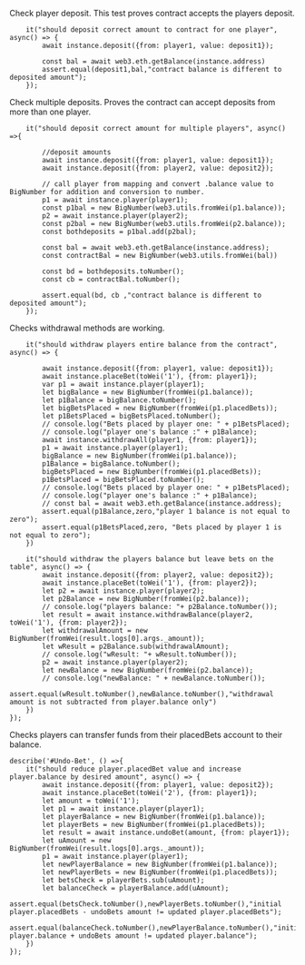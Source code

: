 Check player deposit.
This test proves contract accepts the players deposit.

        it("should deposit correct amount to contract for one player", async() => {
            await instance.deposit({from: player1, value: deposit1});
    
            const bal = await web3.eth.getBalance(instance.address)
            assert.equal(deposit1,bal,"contract balance is different to deposited amount");
        });  
    
Check multiple deposits.
Proves the contract can accept deposits from more than one player.
    
        it("should deposit correct amount for multiple players", async() =>{
    
            //deposit amounts
            await instance.deposit({from: player1, value: deposit1});
            await instance.deposit({from: player2, value: deposit2}); 
            
            // call player from mapping and convert .balance value to BigNumber for addition and conversion to number.
            p1 = await instance.player(player1);
            const p1bal = new BigNumber(web3.utils.fromWei(p1.balance));
            p2 = await instance.player(player2);
            const p2bal = new BigNumber(web3.utils.fromWei(p2.balance));
            const bothdeposits = p1bal.add(p2bal);
    
            const bal = await web3.eth.getBalance(instance.address);
            const contractBal = new BigNumber(web3.utils.fromWei(bal))
    
            const bd = bothdeposits.toNumber();
            const cb = contractBal.toNumber();
    
            assert.equal(bd, cb ,"contract balance is different to deposited amount");
        });


Checks withdrawal methods are working.

        it("should withdraw players entire balance from the contract", async() => {
        
            await instance.deposit({from: player1, value: deposit1});
            await instance.placeBet(toWei('1'), {from: player1});
            var p1 = await instance.player(player1);
            let bigBalance = new BigNumber(fromWei(p1.balance));
            let p1Balance = bigBalance.toNumber();
            let bigBetsPlaced = new BigNumber(fromWei(p1.placedBets));
            let p1BetsPlaced = bigBetsPlaced.toNumber();
            // console.log("Bets placed by player one: " + p1BetsPlaced);
            // console.log("player one's balance :" + p1Balance);
            await instance.withdrawAll(player1, {from: player1});
            p1 = await instance.player(player1);
            bigBalance = new BigNumber(fromWei(p1.balance));
            p1Balance = bigBalance.toNumber();
            bigBetsPlaced = new BigNumber(fromWei(p1.placedBets));
            p1BetsPlaced = bigBetsPlaced.toNumber();
            // console.log("Bets placed by player one: " + p1BetsPlaced);
            // console.log("player one's balance :" + p1Balance);        
            // const bal = await web3.eth.getBalance(instance.address);
            assert.equal(p1Balance,zero,"player 1 balance is not equal to zero");
            assert.equal(p1BetsPlaced,zero, "Bets placed by player 1 is not equal to zero");
        })
    
        it("should withdraw the players balance but leave bets on the table", async() => {
            await instance.deposit({from: player2, value: deposit2});
            await instance.placeBet(toWei('1'), {from: player2});
            let p2 = await instance.player(player2);
            let p2Balance = new BigNumber(fromWei(p2.balance));
            // console.log("players balance: "+ p2Balance.toNumber());
            let result = await instance.withdrawBalance(player2, toWei('1'), {from: player2});
            let withdrawalAmount = new BigNumber(fromWei(result.logs[0].args._amount));
            let wResult = p2Balance.sub(withdrawalAmount);
            // console.log("wResult: "+ wResult.toNumber());
            p2 = await instance.player(player2);
            let newBalance = new BigNumber(fromWei(p2.balance));
            // console.log("newBalance: " + newBalance.toNumber());
            assert.equal(wResult.toNumber(),newBalance.toNumber(),"withdrawal amount is not subtracted from player.balance only")
        })
    });

Checks players can transfer funds from their placedBets account to their balance.

    describe('#Undo-Bet', () =>{
        it("should reduce player.placedBet value and increase player.balance by desired amount", async() => {
            await instance.deposit({from: player1, value: deposit2});
            await instance.placeBet(toWei('2'), {from: player1});
            let amount = toWei('1');
            let p1 = await instance.player(player1);
            let playerBalance = new BigNumber(fromWei(p1.balance));
            let playerBets = new BigNumber(fromWei(p1.placedBets));
            let result = await instance.undoBet(amount, {from: player1});
            let uAmount = new BigNumber(fromWei(result.logs[0].args._amount));
            p1 = await instance.player(player1);
            let newPlayerBalance = new BigNumber(fromWei(p1.balance));
            let newPlayerBets = new BigNumber(fromWei(p1.placedBets));
            let betsCheck = playerBets.sub(uAmount);
            let balanceCheck = playerBalance.add(uAmount);
            assert.equal(betsCheck.toNumber(),newPlayerBets.toNumber(),"initial player.placedBets - undoBets amount != updated player.placedBets");
            assert.equal(balanceCheck.toNumber(),newPlayerBalance.toNumber(),"initial player.balance + undoBets amount != updated player.balance");
        })
    });
